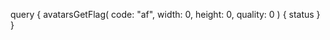 query {
    avatarsGetFlag(
        code: "af",
        width: 0,
        height: 0,
        quality: 0
    ) {
        status
    }
}
